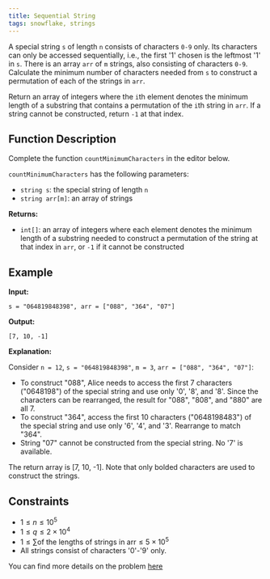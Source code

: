 ```yaml
---
title: Sequential String
tags: snowflake, strings
---
```


A special string `s` of length `n` consists of characters `0-9` only. Its characters can only be accessed sequentially, i.e., the first '1' chosen is the leftmost '1' in `s`. There is an array `arr` of `m` strings, also consisting of characters `0-9`. Calculate the minimum number of characters needed from `s` to construct a permutation of each of the strings in `arr`.

Return an array of integers where the `i`th element denotes the minimum length of a substring that contains a permutation of the `i`th string in `arr`. If a string cannot be constructed, return `-1` at that index.

## Function Description

Complete the function `countMinimumCharacters` in the editor below.

`countMinimumCharacters` has the following parameters:
- `string s`: the special string of length `n`
- `string arr[m]`: an array of strings

**Returns:**
- `int[]`: an array of integers where each element denotes the minimum length of a substring needed to construct a permutation of the string at that index in `arr`, or `-1` if it cannot be constructed

## Example

**Input:**
```plainview
s = "064819848398", arr = ["088", "364", "07"]
```
**Output:**
```plainview
[7, 10, -1]
```

**Explanation:**

Consider `n = 12`, `s = "064819848398"`, `m = 3`, `arr = ["088", "364", "07"]`:

- To construct "088", Alice needs to access the first 7 characters ("0648198") of the special string and use only '0', '8', and '8'. Since the characters can be rearranged, the result for "088", "808", and "880" are all 7.
- To construct "364", access the first 10 characters ("0648198483") of the special string and use only '6', '4', and '3'. Rearrange to match "364".
- String "07" cannot be constructed from the special string. No '7' is available.

The return array is [7, 10, -1]. Note that only bolded characters are used to construct the strings.

## Constraints

- $1 \leq n \leq 10^5$
- $1 \leq q \leq 2 \times 10^4$
- $1 \leq \sum \text{of the lengths of strings in arr} \leq 5 \times 10^5$
- All strings consist of characters '0'-'9' only.

You can find more details on the problem [here](https://www.fastprep.io/problems/snowflake-count-minimum-characters)

